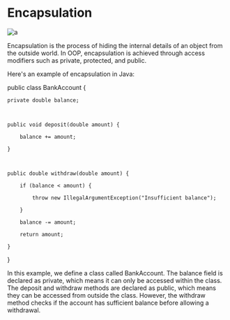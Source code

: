 # Encapsulation

![a](https://user-images.githubusercontent.com/116082827/235221282-5a515752-71d6-4c9c-ac90-973a7db05bba.jpeg)


Encapsulation is the process of hiding the internal details of an object from the outside world. In OOP, encapsulation is achieved through access modifiers such as private, protected, and public.



Here's an example of encapsulation in Java:





public class BankAccount {

    private double balance;



    public void deposit(double amount) {

        balance += amount;

    }



    public double withdraw(double amount) {

        if (balance < amount) {

            throw new IllegalArgumentException("Insufficient balance");

        }

        balance -= amount;

        return amount;

    }

}

In this example, we define a class called BankAccount. The balance field is declared as private, which means it can only be accessed within the class. The deposit and withdraw methods are declared as public, which means they can be accessed from outside the class. However, the withdraw method checks if the account has sufficient balance before allowing a withdrawal.
